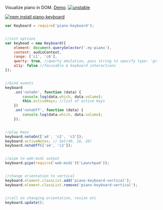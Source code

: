 Visualize piano in DOM. [Demo](http://dfcreative.github.io/piano-keyboard). [![unstable](http://badges.github.io/stability-badges/dist/unstable.svg)](http://github.com/badges/stability-badges)

[![npm install piano-keyboard](https://nodei.co/npm/piano-keyboard.png?mini=true)](https://nodei.co/npm/piano-keyboard/)


```js
var Keyboard = require('piano-keyboard');


//init options
var keyboad = new Keyboard({
	element: document.querySelector('.my-piano'),
	context: audioContext,
	range: ['c1', 'c6'],
	qwerty: true, //qwerty emulation, pass string to specify type: 'grid' or 'piano'.
	a11y: false //focusable & keyboard interactions
});


//bind events
keyboard
	.on('noteOn', function (data) {
		console.log(data.which, data.volume);
		this.activeKeys; //list of active keys
	})
	.on('noteOff', function (data) {
		console.log(data.which, data.volume);
	});


//play keys
keyboard.noteOn(['a4', 'c2', 'c3']);
keyboard.activeNotes; // Set(49, 16, 28)
keyboard.noteOff(['a4', 'c2']);


//pipe to web-midi output
keyboard.pipe(require('web-midi')('Launchpad'));


//change orientation to vertical
keyboard.element.classList.add('piano-keyboard-vertical');
keyboard.element.classList.remove('piano-keyboard-vertical');


//call on changing orientation, resize etc
keyboard.update();
```